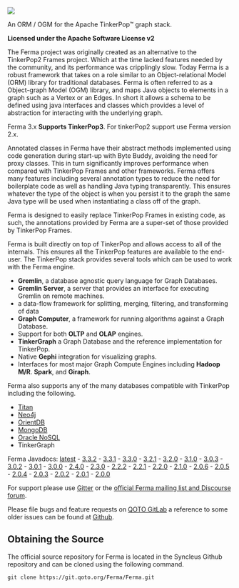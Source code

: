 ![](images/ferma-logo-text.svg)

An ORM / OGM for the Apache TinkerPop™ graph stack.

**Licensed under the Apache Software License v2**

The Ferma project was originally created as an alternative to the
TinkerPop2 Frames project. Which at the time lacked features needed by
the community, and its performance was cripplingly slow. Today Ferma is
a robust framework that takes on a role similar to an Object-relational
Model (ORM) library for traditional databases. Ferma is often referred
to as a Object-graph Model (OGM) library, and maps Java objects to
elements in a graph such as a Vertex or an Edges. In short it allows a
schema to be defined using java interfaces and classes which provides a
level of abstraction for interacting with the underlying graph.

Ferma 3.x **Supports TinkerPop3**. For tinkerPop2 support use Ferma
version 2.x.

Annotated classes in Ferma have their abstract methods implemented using
code generation during start-up with Byte Buddy, avoiding the need for
proxy classes. This in turn significantly improves performance when
compared with TinkerPop Frames and other frameworks. Ferma offers many
features including several annotation types to reduce the need for
boilerplate code as well as handling Java typing transparently. This
ensures whatever the type of the object is when you persist it to the
graph the same Java type will be used when instantiating a class off of
the graph.

Ferma is designed to easily replace TinkerPop Frames in existing code,
as such, the annotations provided by Ferma are a super-set of those
provided by TinkerPop Frames.

Ferma is built directly on top of TinkerPop and allows access to all of
the internals. This ensures all the TinkerPop features are available to
the end-user. The TinkerPop stack provides several tools which can be
used to work with the Ferma engine.

-   **Gremlin**, a database agnostic query language for Graph Databases.
-   **Gremlin Server**, a server that provides an interface for
    executing Gremlin on remote machines.
-   a data-flow framework for splitting, merging, filtering, and
    transforming of data
-   **Graph Computer**, a framework for running algorithms against a
    Graph Database.
-   Support for both **OLTP** and **OLAP** engines.
-   **TinkerGraph** a Graph Database and the reference implementation
    for TinkerPop.
-   Native **Gephi** integration for visualizing graphs.
-   Interfaces for most major Graph Compute Engines including **Hadoop
    M/R**. **Spark**, and **Giraph**.

Ferma also supports any of the many databases compatible with TinkerPop
including the following.

-   [Titan](http://thinkaurelius.github.io/titan/)
-   [Neo4j](http://neo4j.com)
-   [OrientDB](http://www.orientechnologies.com/orientdb/)
-   [MongoDB](http://www.mongodb.org)
-   [Oracle NoSQL](http://www.oracle.com/us/products/database/nosql/overview/index.html)
-   TinkerGraph

Ferma Javadocs:
[latest](http://www.javadoc.io/doc/com.syncleus.ferma/ferma) -
[3.3.2](http://www.javadoc.io/doc/com.syncleus.ferma/ferma/3.3.2) -
[3.3.1](http://www.javadoc.io/doc/com.syncleus.ferma/ferma/3.3.1) -
[3.3.0](http://www.javadoc.io/doc/com.syncleus.ferma/ferma/3.3.0) -
[3.2.1](http://www.javadoc.io/doc/com.syncleus.ferma/ferma/3.2.1) -
[3.2.0](http://www.javadoc.io/doc/com.syncleus.ferma/ferma/3.2.0) -
[3.1.0](http://www.javadoc.io/doc/com.syncleus.ferma/ferma/3.1.0) -
[3.0.3](http://www.javadoc.io/doc/com.syncleus.ferma/ferma/3.0.3) -
[3.0.2](http://www.javadoc.io/doc/com.syncleus.ferma/ferma/3.0.2) -
[3.0.1](http://www.javadoc.io/doc/com.syncleus.ferma/ferma/3.0.1) -
[3.0.0](http://www.javadoc.io/doc/com.syncleus.ferma/ferma/3.0.0) -
[2.4.0](http://www.javadoc.io/doc/com.syncleus.ferma/ferma/2.4.0) -
[2.3.0](http://www.javadoc.io/doc/com.syncleus.ferma/ferma/2.3.0) -
[2.2.2](http://www.javadoc.io/doc/com.syncleus.ferma/ferma/2.2.2) -
[2.2.1](http://www.javadoc.io/doc/com.syncleus.ferma/ferma/2.2.1) -
[2.2.0](http://www.javadoc.io/doc/com.syncleus.ferma/ferma/2.2.0) -
[2.1.0](http://www.javadoc.io/doc/com.syncleus.ferma/ferma/2.1.0) -
[2.0.6](http://www.javadoc.io/doc/com.syncleus.ferma/ferma/2.0.6) -
[2.0.5](http://www.javadoc.io/doc/com.syncleus.ferma/ferma/2.0.5) -
[2.0.4](http://www.javadoc.io/doc/com.syncleus.ferma/ferma/2.0.4) -
[2.0.3](http://www.javadoc.io/doc/com.syncleus.ferma/ferma/2.0.3) -
[2.0.2](http://www.javadoc.io/doc/com.syncleus.ferma/ferma/2.0.2) -
[2.0.1](http://www.javadoc.io/doc/com.syncleus.ferma/ferma/2.0.1) -
[2.0.0](http://www.javadoc.io/doc/com.syncleus.ferma/ferma/2.0.0)

For support please use
[Gitter](https://gitter.im/Syncleus/Ferma?utm_source=badge&utm_medium=badge&utm_campaign=pr-badge)
or the [official Ferma mailing list and Discourse forum](https://discourse.qoto.org/c/PROJ/FERMA).

Please file bugs and feature requests on [QOTO GitLab](https://git.qoto.org/Ferma/Ferma/issues) a
reference to some older issues can be found at [Github](https://github.com/Syncleus/Ferma/issues).

Obtaining the Source
--------------------

The official source repository for Ferma is located in the Syncleus
Github repository and can be cloned using the following command.

```
git clone https://git.qoto.org/Ferma/Ferma.git
```
